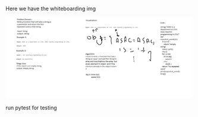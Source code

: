 Here we have the whiteboarding img 

![WhiteBoardingImg](../../../assets/hash2.png)

run pytest for testing  